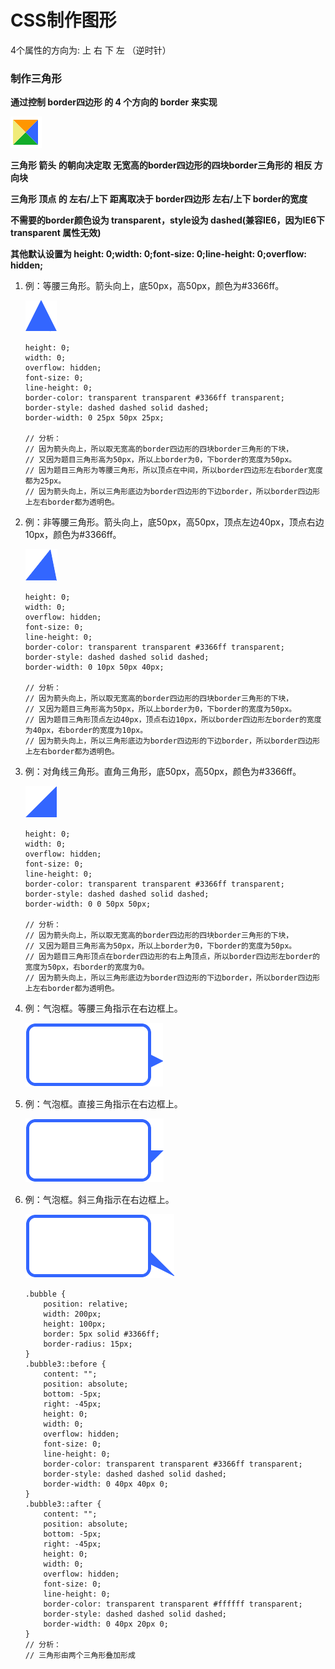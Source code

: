 # CSS制作图形

4个属性的方向为: 上 右 下 左 （逆时针）

### 制作三角形

**通过控制 border四边形 的 4 个方向的 border 来实现**

![border四边形](./images/border四边形.jpg)

**三角形 箭头 的朝向决定取 无宽高的border四边形的四块border三角形的 相反 方向块**

**三角形 顶点 的 左右/上下 距离取决于 border四边形 左右/上下 border的宽度**

**不需要的border颜色设为 transparent，style设为 dashed(兼容IE6，因为IE6下 transparent 属性无效)**

**其他默认设置为 height: 0;width: 0;font-size: 0;line-height: 0;overflow: hidden;**

1. 例：等腰三角形。箭头向上，底50px，高50px，颜色为#3366ff。

    ![三角形1](./images/三角形1.png)

    ```
    height: 0;
    width: 0;
    overflow: hidden;
    font-size: 0;
    line-height: 0;
    border-color: transparent transparent #3366ff transparent;
    border-style: dashed dashed solid dashed;
    border-width: 0 25px 50px 25px;

    // 分析：
    // 因为箭头向上，所以取无宽高的border四边形的四块border三角形的下块，
    // 又因为题目三角形高为50px，所以上border为0，下border的宽度为50px。
    // 因为题目三角形为等腰三角形，所以顶点在中间，所以border四边形左右border宽度都为25px。
    // 因为箭头向上，所以三角形底边为border四边形的下边border，所以border四边形上左右border都为透明色。
    ```

2. 例：非等腰三角形。箭头向上，底50px，高50px，顶点左边40px，顶点右边10px，颜色为#3366ff。
   
    ![三角形2](./images/三角形2.png)

    ```
    height: 0;
    width: 0;
    overflow: hidden;
    font-size: 0;
    line-height: 0;
    border-color: transparent transparent #3366ff transparent;
    border-style: dashed dashed solid dashed;
    border-width: 0 10px 50px 40px;

    // 分析：
    // 因为箭头向上，所以取无宽高的border四边形的四块border三角形的下块，
    // 又因为题目三角形高为50px，所以上border为0，下border的宽度为50px。
    // 因为题目三角形顶点左边40px，顶点右边10px，所以border四边形左border的宽度为40px，右border的宽度为10px。
    // 因为箭头向上，所以三角形底边为border四边形的下边border，所以border四边形上左右border都为透明色。
    ```

3. 例：对角线三角形。直角三角形，底50px，高50px，颜色为#3366ff。
   
    ![三角形3](./images/三角形3.png)

    ```
    height: 0;
    width: 0;
    overflow: hidden;
    font-size: 0;
    line-height: 0;
    border-color: transparent transparent #3366ff transparent;
    border-style: dashed dashed solid dashed;
    border-width: 0 0 50px 50px;

    // 分析：
    // 因为箭头向上，所以取无宽高的border四边形的四块border三角形的下块，
    // 又因为题目三角形高为50px，所以上border为0，下border的宽度为50px。
    // 因为题目三角形顶点在border四边形的右上角顶点，所以border四边形左border的宽度为50px，右border的宽度为0。
    // 因为箭头向上，所以三角形底边为border四边形的下边border，所以border四边形上左右border都为透明色。
    ```

4. 例：气泡框。等腰三角指示在右边框上。

    ![气泡框1](./images/气泡框1.png)

5. 例：气泡框。直接三角指示在右边框上。

    ![气泡框2](./images/气泡框2.png)

6. 例：气泡框。斜三角指示在右边框上。

    ![气泡框3](./images/气泡框3.png)

    ```
    .bubble {
        position: relative;
        width: 200px;
        height: 100px;
        border: 5px solid #3366ff;
        border-radius: 15px;
    }
    .bubble3::before {
        content: "";
        position: absolute;
        bottom: -5px;
        right: -45px;
        height: 0;
        width: 0;
        overflow: hidden;
        font-size: 0;
        line-height: 0;
        border-color: transparent transparent #3366ff transparent;
        border-style: dashed dashed solid dashed;
        border-width: 0 40px 40px 0;
    }
    .bubble3::after {
        content: "";
        position: absolute;
        bottom: -5px;
        right: -45px;
        height: 0;
        width: 0;
        overflow: hidden;
        font-size: 0;
        line-height: 0;
        border-color: transparent transparent #ffffff transparent;
        border-style: dashed dashed solid dashed;
        border-width: 0 40px 20px 0;
    }
    // 分析：
    // 三角形由两个三角形叠加形成
    ```